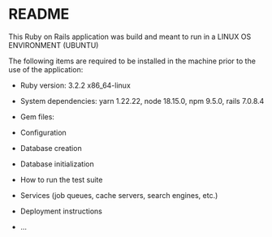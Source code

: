# README

This Ruby on Rails application was build and meant to run in a LINUX OS ENVIRONMENT (UBUNTU)

The following items are required to be installed in the machine prior to the use of the application:

* Ruby version: 3.2.2 x86_64-linux

* System dependencies: yarn 1.22.22, node 18.15.0, npm 9.5.0, rails 7.0.8.4

* Gem files: 

* Configuration

* Database creation

* Database initialization

* How to run the test suite

* Services (job queues, cache servers, search engines, etc.)

* Deployment instructions

* ...
